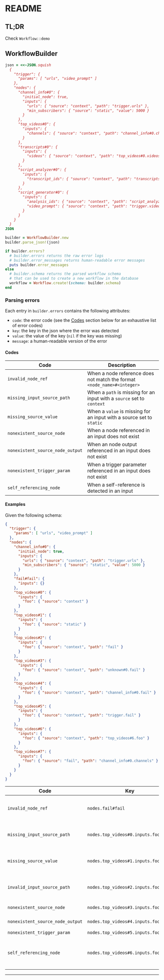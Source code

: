 # README

## TL;DR
Check `Workflow::demo`

## WorkflowBuilder

```ruby
json = <<-JSON.squish
  {
    "trigger": {
      "params": [ "urls", "video_prompt" ]
    },
    "nodes": {
      "channel_info#0": {
        "initial_node": true,
        "inputs": {
          "urls": { "source": "context", "path": "trigger.urls" },
          "min_subscribers": { "source": "static", "value": 5000 }
        }
      },
      "top_videos#0": {
        "inputs": {
          "channels": { "source": "context", "path": "channel_info#0.channels" }
        }
      },
      "transcripts#0": {
        "inputs": {
          "videos": { "source": "context", "path": "top_videos#0.videos" }
        }
      },
      "script_analyzer#0": {
        "inputs": {
          "transcript_ids": { "source": "context", "path": "transcripts#0.transcript_ids" }
        }
      },
      "script_generator#0": {
        "inputs": {
          "analysis_ids": { "source": "context", "path": "script_analyzer#0.analysis_ids" },
          "video_prompt": { "source": "context", "path": "trigger.video_prompt" }
        }
      }
    }
  }
JSON

builder = WorkflowBuilder.new
builder.parse_json!(json)

if builder.errors?
  # builder.errors returns the raw error logs
  # builder.error_messages returns human-readable error messages
  puts builder.error_messages
else
  # builder.schema returns the parsed workflow schema
  # that can be used to create a new workflow in the database
  workflow = Workflow.create!(schema: builder.schema)
end
```

### Parsing errors
Each entry in `builder.errors` contains the following attributes:
- `code`: the error code (see the [Codes](#codes) section below for an exhaustive list of error codes)
- `key`: the key in the json where the error was detected
- `value`: the value of the key (`nil` if the key was missing)
- `message`: a human-readable version of the error

#### Codes
| Code | Description |
| - | - |
| `invalid_node_ref` | When a node reference does not match the format `<node_name>#<integer>` |
| `missing_input_source_path` | When a `path` is missing for an input with a `source` set to `context` |
| `missing_source_value` | When a `value` is missing for an input with a source set to `static` |
| `nonexistent_source_node` | When a node referenced in an input does not exist |
| `nonexistent_source_node_output` | When an node output referenced in an input does not exist |
| `nonexistent_trigger_param` | When a trigger parameter referenced in an input does not exist |
| `self_referencing_node` | When a self-reference is detected in an input |

#### Examples
Given the following schema:
```json
{
  "trigger": {
    "params": [ "urls", "video_prompt" ]
  },
  "nodes": {
    "channel_info#0": {
      "initial_node": true,
      "inputs": {
        "urls": { "source": "context", "path": "trigger.urls" },
        "min_subscribers": { "source": "static", "value": 5000 }
      }
    },
    "fail#fail": {
      "inputs": {}
    },
    "top_videos#0": {
      "inputs": {
        "foo": { "source": "context" }
      }
    },
    "top_videos#1": {
      "inputs": {
        "foo": { "source": "static" }
      }
    },
    "top_videos#2": {
      "inputs": {
        "foo": { "source": "context", "path": "fail" }
      }
    },
    "top_videos#3": {
      "inputs": {
        "foo": { "source": "context", "path": "unknown#0.fail" }
      }
    },
    "top_videos#4": {
      "inputs": {
        "foo": { "source": "context", "path": "channel_info#0.fail" }
      }
    },
    "top_videos#5": {
      "inputs": {
        "foo": { "source": "context", "path": "trigger.fail" }
      }
    },
    "top_videos#6": {
      "inputs": {
        "foo": { "source": "context", "path": "top_videos#6.foo" }
      }
    },
    "top_videos#7": {
      "inputs": {
        "foo": { "source": "fail", "path": "channel_info#0.channels" }
      }
    }
  }
}
```

| Code | Key | Value | Message |
| - | - | - | - |
| `invalid_node_ref` | `nodes.fail#fail` | | node 'fail#fail' in object 'nodes' is not a valid node reference (valid node references must match regexp /Aw+#d+z/) |
| `missing_input_source_path` | `nodes.top_videos#0.inputs.foo` | | property 'path' is missing in object 'nodes.top_videos#0.inputs.foo' (context source inputs must define a path) |
| `missing_source_value` | `nodes.top_videos#1.inputs.foo` | | property 'value' is missing in object 'nodes.top_videos#1.inputs.foo' (static source inputs must define a value) |
| `invalid_input_source_path` | `nodes.top_videos#2.inputs.foo.path` | `fail` | value 'fail' of property 'nodes.top_videos#2.inputs.foo.path' is not a valid input path (valid input path must match regexp /A((w+#d+)|trigger)(.w+)+z/) |
| `nonexistent_source_node` | `nodes.top_videos#3.inputs.foo.path` | `unknown#0` | node reference 'unknown#0' does not exist in object 'nodes' |
| `nonexistent_source_node_output` | `nodes.top_videos#4.inputs.foo.path` | `channel_info#0.fail` | output 'fail' does not exist in node 'ChannelInfo' |
| `nonexistent_trigger_param` | `nodes.top_videos#5.inputs.foo.path` | `trigger.fail` | trigger parameter 'fail' does not exist |
| `self_referencing_node` | `nodes.top_videos#6.inputs.foo.path` | `top_videos#6` | path 'top_videos#6.foo' in 'nodes.top_videos#6.inputs.foo.path' cannot reference node 'top_videos#6' (self-referencing is not allowed) |
****

